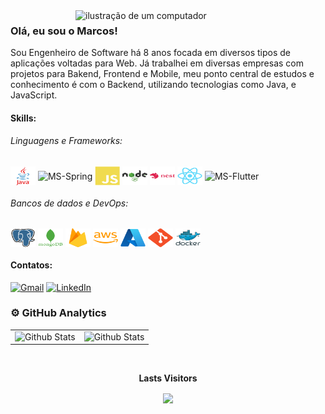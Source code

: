 <img src="https://raw.githubusercontent.com/MicaelliMedeiros/micaellimedeiros/master/image/computer-illustration.png" alt="ilustração de um computador" min-width="400px" max-width="400px" width="400px" align="right">

### Olá, eu sou o Marcos!

<p align="left"> 
 Sou Engenheiro de Software há 8 anos focada em diversos tipos de aplicações voltadas para Web.
 Já trabalhei em diversas empresas com projetos para Bakend, Frontend e Mobile, meu ponto central de estudos e conhecimento é com o Backend, 
 utilizando tecnologias como Java, e JavaScript.
</p>

<h4>Skills:</h4>

<h6>Linguagens e Frameworks:</h6>
<p align="left">
  <img align="center" alt="MS-Java" height="30" width="40" src="https://github.com/devicons/devicon/blob/master/icons/java/java-original-wordmark.svg">
  <img align="center" alt="MS-Spring" height="30" width="40" src="https://cdn.jsdelivr.net/gh/devicons/devicon/icons/spring/spring-original.svg" />            
  <img align="center" alt="MS-JS" height="30" width="40" src="https://raw.githubusercontent.com/devicons/devicon/master/icons/javascript/javascript-plain.svg">
  <img align="center" alt="MS-Node" height="30" width="40" src="https://github.com/devicons/devicon/blob/master/icons/nodejs/nodejs-original-wordmark.svg" />
  <img align="center" alt="MS-Nest" height="30" width="40" src="https://github.com/devicons/devicon/blob/master/icons/nestjs/nestjs-original-wordmark.svg">
  <img align="center" alt="MS-React" height="30" width="40" src="https://raw.githubusercontent.com/devicons/devicon/master/icons/react/react-original.svg">  
  <img align="center" alt="MS-Flutter" height="30" width="40" src="https://cdn.jsdelivr.net/gh/devicons/devicon/icons/flutter/flutter-original.svg" />        
  </p>

  <h6>Bancos de dados e DevOps:</h6>
  <p align="left">
  <img align="center" alt="MS-Postgres" height="30" width="40" src="https://github.com/devicons/devicon/blob/master/icons/postgresql/postgresql-original.svg" /> 
  <img align="center" alt="MS-MongoDB" height="30" width="40" src="https://github.com/devicons/devicon/blob/master/icons/mongodb/mongodb-plain-wordmark.svg" /> 
  <img align="center" alt="MS-Firebase" height="30" width="40" src="https://github.com/devicons/devicon/blob/master/icons/firebase/firebase-original.svg" />  
  <img align="center" alt="MS-AWS" height="30" width="40" src="https://github.com/devicons/devicon/blob/master/icons/amazonwebservices/amazonwebservices-plain-wordmark.svg" />  
  <img align="center" alt="MS-Azure" height="30" width="40" src="https://github.com/devicons/devicon/blob/master/icons/azure/azure-original.svg" />  
  <img align="center" alt="MS-Git" height="30" width="40" src="https://github.com/devicons/devicon/blob/master/icons/git/git-original.svg" />  
  <img align="center" alt="MS-Docker" height="30" width="40" src="https://github.com/devicons/devicon/blob/master/icons/docker/docker-original-wordmark.svg" />  
  </p>

<h4>Contatos:</h4>
<p align="left">
  <a href="mailto:marcossamuel17@gmail.com" title="Gmail">
  <img src="https://img.shields.io/badge/-Gmail-FF0000?style=flat-square&labelColor=FF0000&logo=gmail&logoColor=white&link=mailto:marcossamuel17@gmail.com" alt="Gmail"/></a>
  <a href="https://www.linkedin.com/in/marcos-samuel-1710" title="LinkedIn">
  <img src="https://img.shields.io/badge/-Linkedin-0e76a8?style=flat-square&logo=Linkedin&logoColor=white&link=https://www.linkedin.com/in/marcos-samuel-1710" alt="LinkedIn"/></a>
</p>
  
### ⚙️ GitHub Analytics
  <table>
  <tr>
    <td>
      <img
        align="left"
        src="https://github-readme-stats.vercel.app/api?username=msc-santos&show_icons=true&theme=dark"
        alt="Github Stats"
      />
    </td>
    <td>
      <img
        align="left"
        src="https://github-readme-streak-stats.herokuapp.com/?user=msc-santos&theme=dark&hide_border=false"
        alt="Github Stats"
      />
    </td>
  </tr>
</table>
  
  
<div align="center">
 <br><p align="centre"><b>Lasts Visitors</b></p>  
 <p align="center"><img align="center" src="https://profile-counter.glitch.me/{msc-santos}/count.svg" /></p> 
<br></div>
